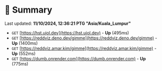 # 📖 Summary
Last updated: **11/10/2024, 12:36:21 PTG "Asia/Kuala_Lumpur"**

- `GET` [https://hst.ujol.dev](https://hst.ujol.dev) - **Up** (495ms)
- `GET` [https://reddviz.deno.dev/gimme](https://reddviz.deno.dev/gimme) - **Up** (1400ms)
- `GET` [https://reddviz.amar.kim/gimme](https://reddviz.amar.kim/gimme) - **Up** (552ms)
- `GET` [https://dumb.onrender.com](https://dumb.onrender.com) - **Up** (775ms)
